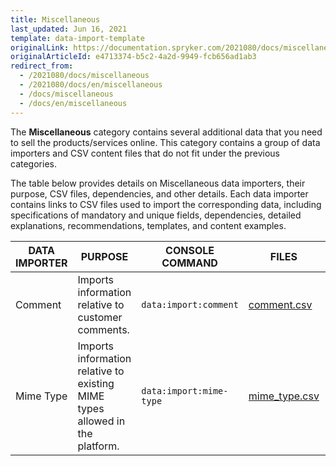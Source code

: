 ```yaml
---
title: Miscellaneous
last_updated: Jun 16, 2021
template: data-import-template
originalLink: https://documentation.spryker.com/2021080/docs/miscellaneous
originalArticleId: e4713374-b5c2-4a2d-9949-fcb656ad1ab3
redirect_from:
  - /2021080/docs/miscellaneous
  - /2021080/docs/en/miscellaneous
  - /docs/miscellaneous
  - /docs/en/miscellaneous
---
```


The **Miscellaneous** category contains several additional data that you need to sell the products/services online. This category contains a group of data importers and CSV content files that do not fit under the previous categories.

The table below provides details on Miscellaneous data importers, their purpose, CSV files, dependencies, and other details. Each data importer contains links to CSV files used to import the corresponding data, including specifications of mandatory and unique fields, dependencies, detailed explanations, recommendations, templates, and content examples.

| DATA IMPORTER | PURPOSE | CONSOLE COMMAND | FILES | DEPENDENCIES |
| --- | --- | --- | --- |--- |
| Comment  | Imports information relative to customer comments. | `data:import:comment`|[comment.csv](/docs/scos/dev/data-import/{{page.version}}/data-import-categories/miscellaneous/file-details-comment.csv.html)|[customer.csv ](/docs/scos/dev/data-import/{{page.version}}/data-import-categories/commerce-setup/file-details-customer.csv.html)|
| Mime Type  | Imports information relative to existing MIME types allowed in the platform.|`data:import:mime-type` | [mime_type.csv](/docs/scos/dev/data-import/{{page.version}}/data-import-categories/miscellaneous/file-details-mime-type.csv.html)| None|


